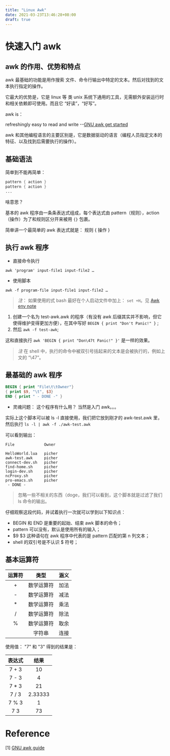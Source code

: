 ```yaml
---
title: "Linux Awk"
date: 2021-03-23T13:46:28+08:00
draft: true
---
```


# 快速入门 awk

## awk 的作用、优势和特点

awk 最基础的功能是用作搜索 文件、命令行输出中特定的文本。然后对找到的文本执行指定的操作。

它最大的优势是，它是 linux 等 类 unix 系统下通用的工具，无需额外安装运行时和相关依赖即可使用。而且它 “好读”，“好写”。

awk is：

refreshingly easy to read and write --[GNU awk get started](https://www.gnu.org/software/gawk/manual/gawk.html#Getting-Started)

awk 和其他编程语言的主要区别是，它是数据驱动的语言（编程人员指定文本的特征、以及找到后需要执行的操作）。

## 基础语法

简单到不能再简单：

``` awk
pattern { action }
pattern { action }
...
```

啥意思？

基本的 awk 程序由一条条表达式组成，每个表达式由 pattern（规则），action（操作）为了和规则区分开来被用 `{}` 包裹。

简单讲一个最简单的 awk 表达式就是： 规则 { 操作 }

## 执行 awk 程序


* 直接命令执行

``` shell
awk 'program' input-file1 input-file2 …
```

* 使用脚本

``` shell
awk -f program-file input-file1 input-file2 …
```

> *注*： 如果使用的式 bash 最好在个人启动文件中加上： `set +H`。见 [Awk env note](https://www.gnu.org/software/gawk/manual/gawk.html#Running-gawk)

1. 创建一个名为 test-awk.awk 的程序（有没有 awk 后缀其实并不影响，但它使得维护变得更加方便），在其中写好 `BEGIN { print "Don't Panic!" }` ;
2. 然后 `awk -f test-awk`;

这和直接执行 `awk 'BEGIN { print "Don\47t Panic!" }'` 是一样的效果。

> *注* 在 shell 中，执行的命令中被双引号括起来的文本是会被执行的，例如上文的 “\47”。

## 最基础的 awk 程序

``` awk
BEGIN { print "File\t\tOwner"}
{ print $9, "\t", $3}
END { print " - DONE -" }
```

* 灵魂问题： 这个程序有什么用？ 当然是入门 awk。。。

实际上这个脚本可以被 ls -l 直接使用，我们把它放到刚才的 awk-test.awk 里，然后执行 `ls -l | awk -f ./awk-test.awk`

可以看到输出：

``` shell
File             Owner

HelloWorld.lua   picher
awk-test.awk     picher
connect-dev.sh   picher
find-home.sh     picher
login-dev.sh     picher
ncProxy.sh       picher
pro-emacs.sh     picher
 - DONE -
```

> 忽略一些不相关的东西（doge，我们可以看到，这个脚本就是过滤了我们 ls 命令的输出。


仔细观察这段代码，并试着执行一次就可以学到以下知识点：

* BEGIN 和 END 是重要的起始、结束 awk 脚本的命令；
* pattern 可以没有，默认是使用所有的输入；
* $9 $3 这种语句在 awk 程序中代表的是 pattern 匹配的第 n 列文本；
* shell 的双引号是不认识 $ 符号；

## 基本运算符

| 运算符  | 类型       | 涵义 |
|:-------:|:----------:|:----:|
| +       | 数学运算符 | 加法 |
| -       | 数学运算符 | 减法 |
| *       | 数学运算符 | 乘法 |
| /       | 数学运算符 | 除法 |
| %       | 数学运算符 | 取余 |
| <space> | 字符串     | 连接 |

使用值： "7" 和 "3" 得到的结果是：

| 表达式 | 结果    |
|:------:|:-------:|
| 7 + 3  | 10      |
| 7 - 3  | 4       |
| 7 * 3  | 21      |
| 7 / 3  | 2.33333 |
| 7 % 3  | 1       |
| 7 3    | 73      |




# Reference

[1] [GNU awk guide](https://www.gnu.org/software/gawk/manual/gawk.html)
